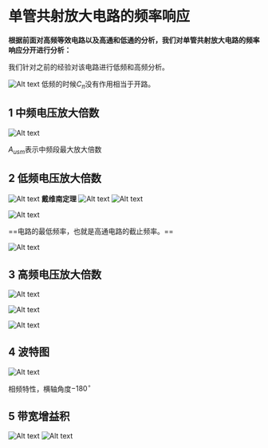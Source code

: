 
# 单管共射放大电路的频率响应

**根据前面对高频等效电路以及高通和低通的分析，我们对单管共射放大电路的频率响应分开进行分析：**

我们针对之前的经验对该电路进行低频和高频分析。

![Alt text](image-19.png)
低频的时候$C_{\pi}$没有作用相当于开路。

## 1 中频电压放大倍数

![Alt text](image-20.png)

$A_{usm}$表示中频段最大放大倍数


## 2 低频电压放大倍数  



![Alt text](image-21.png)
**戴维南定理**
![Alt text](image-32.png)
![Alt text](image-27.png)

![Alt text](image-28.png)

==电路的最低频率，也就是高通电路的截止频率。==

![Alt text](image-29.png)



## 3 高频电压放大倍数


![Alt text](image-26.png)

![Alt text](image-30.png)

![Alt text](image-31.png)

## 4 波特图  

![Alt text](image-33.png)

相频特性，横轴角度$-180^\circ$

## 5 带宽增益积 

![Alt text](image-34.png)
![Alt text](image-35.png)
